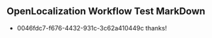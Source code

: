 ## OpenLocalization Workflow Test MarkDown
* 0046fdc7-f676-4432-931c-3c62a410449c thanks!

<!--HONumber=Jul16_HO2-->


